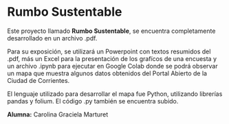 # **Rumbo Sustentable**

Este proyecto llamado **Rumbo Sustentable**, se encuentra completamente desarrollado en un archivo .pdf.

Para su exposición, se utilizará un Powerpoint con textos resumidos del .pdf, más un Excel para la presentación de los grafícos de una encuesta y un archivo .ipynb para ejecutar en Google Colab donde se podrá observar un mapa que muestra algunos datos obtenidos del Portal Abierto de la Ciudad de Corrientes.

El lenguaje utilizado para desarrollar el mapa fue Python, utilizando librerías pandas y folium. El código .py también se encuentra subido.

**Alumna:** Carolina Graciela Marturet
